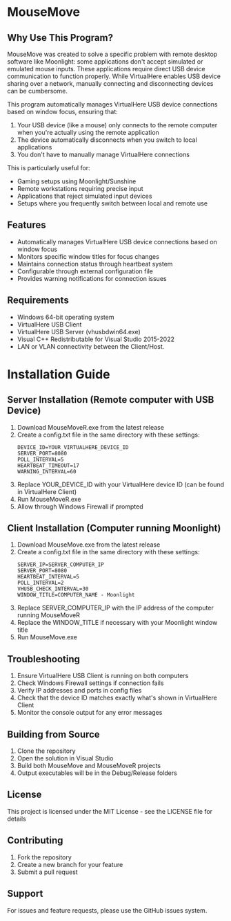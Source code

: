 # MouseMove

## Why Use This Program?

MouseMove was created to solve a specific problem with remote desktop software like Moonlight: some applications don't accept simulated or emulated mouse inputs. These applications require direct USB device communication to function properly. While VirtualHere enables USB device sharing over a network, manually connecting and disconnecting devices can be cumbersome.

This program automatically manages VirtualHere USB device connections based on window focus, ensuring that:
1. Your USB device (like a mouse) only connects to the remote computer when you're actually using the remote application
2. The device automatically disconnects when you switch to local applications
3. You don't have to manually manage VirtualHere connections

This is particularly useful for:
- Gaming setups using Moonlight/Sunshine
- Remote workstations requiring precise input
- Applications that reject simulated input devices
- Setups where you frequently switch between local and remote use

## Features

- Automatically manages VirtualHere USB device connections based on window focus
- Monitors specific window titles for focus changes
- Maintains connection status through heartbeat system
- Configurable through external configuration file
- Provides warning notifications for connection issues

## Requirements

- Windows 64-bit operating system
- VirtualHere USB Client 
- VirtualHere USB Server (vhusbdwin64.exe)
- Visual C++ Redistributable for Visual Studio 2015-2022
- LAN or VLAN connectivity between the Client/Host.

# Installation Guide

## Server Installation (Remote computer with USB Device)

1. Download MouseMoveR.exe from the latest release
2. Create a config.txt file in the same directory with these settings:
   ```
   DEVICE_ID=YOUR_VIRTUALHERE_DEVICE_ID
   SERVER_PORT=8080
   POLL_INTERVAL=5
   HEARTBEAT_TIMEOUT=17
   WARNING_INTERVAL=60
   ```
3. Replace YOUR_DEVICE_ID with your VirtualHere device ID (can be found in VirtualHere Client)
4. Run MouseMoveR.exe
5. Allow through Windows Firewall if prompted

## Client Installation (Computer running Moonlight)

1. Download MouseMove.exe from the latest release
2. Create a config.txt file in the same directory with these settings:
   ```
   SERVER_IP=SERVER_COMPUTER_IP
   SERVER_PORT=8080
   HEARTBEAT_INTERVAL=5
   POLL_INTERVAL=2
   VHUSB_CHECK_INTERVAL=30
   WINDOW_TITLE=COMPUTER_NAME - Moonlight
   ```
3. Replace SERVER_COMPUTER_IP with the IP address of the computer running MouseMoveR
4. Replace the WINDOW_TITLE if necessary with your Moonlight window title
5. Run MouseMove.exe

## Troubleshooting

1. Ensure VirtualHere USB Client is running on both computers
2. Check Windows Firewall settings if connection fails
3. Verify IP addresses and ports in config files
4. Check that the device ID matches exactly what's shown in VirtualHere Client
5. Monitor the console output for any error messages

## Building from Source

1. Clone the repository
2. Open the solution in Visual Studio
3. Build both MouseMove and MouseMoveR projects
4. Output executables will be in the Debug/Release folders

## License

This project is licensed under the MIT License - see the LICENSE file for details

## Contributing

1. Fork the repository
2. Create a new branch for your feature
3. Submit a pull request

## Support

For issues and feature requests, please use the GitHub issues system.